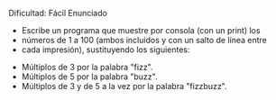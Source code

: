 Dificultad: Fácil 
Enunciado

 * Escribe un programa que muestre por consola (con un print) los
 * números de 1 a 100 (ambos incluidos y con un salto de línea entre
 *  cada impresión), sustituyendo los siguientes:
   -  Múltiplos de 3 por la palabra "fizz".
   - Múltiplos de 5 por la palabra "buzz".
   - Múltiplos de 3 y de 5 a la vez por la palabra "fizzbuzz".
